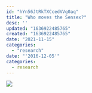 ```yaml
---
id: "hYn56JtRkTXCcedVVg0aq"
title: "Who moves the Sensex?"
desc: ''
updated: "1636922485765"
created: "1636922485765"
date: "2021-11-15"
categories: 
  - "research"
date: "'2016-12-05'"
categories:
  - research
---
```


![](http://i0.wp.com/aakashkathuria.files.wordpress.com/2016/12/cy2howcuoaa9ncb.jpg?w=528)
